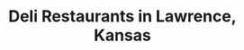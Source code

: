 ---
active: true
name: Deli
sitemap: true
slug: deli
title: Deli Restaurants in Lawrence, Kansas
---